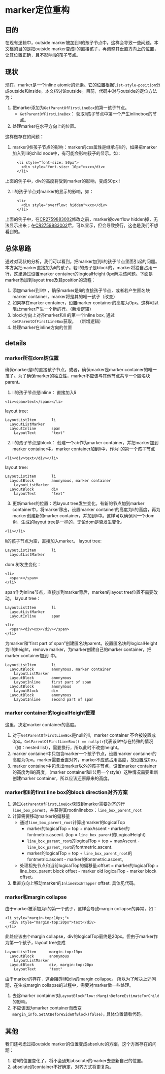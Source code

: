 # marker定位重构

## 目的
在现有逻辑中，outside marker被加到li的孩子节点中，这样会导致一些问题。本文档的目的是把outside marker变成li的直接孩子，再调整其垂直方向上的位置，让其位置正确，且不影响li的孩子节点。

## 现状
现在，marker是一个inline atomic的元素。它的位置根据`list-style-position`分成outside和inside。本文档讨论outside。目前，代码中对与outside的定位方法为：
1. 把marker添加为`GetParentOfFirstLineBox`的第一孩子节点。
	- `GetParentOfFirstLineBox`： 获取li孩子节点中第一个产生inlinebox的节点。
2. 处理marker在水平方向上的位置。

这样做存在的问题： 
1. marker对li孩子节点的影响：marker的css属性是继承与li的，如果把marker加入到li的child node中，有可能会影响孩子的显示。如：
	```
	  <li style="font-size: 50px">
	    <div style="font-size: 10px">xxx</div>
	  </li>
	```
上面的例子中，div的高度将受到marker的影响，变成50px！

2. li的孩子节点对marker的显示的影响，如：
	```
	  <li>
	    <div style="overflow: hidden">xxx</div>
	  </li>
	```
上面的例子中，在[CR2759883002](https://codereview.chromium.org/2759883002)修改之前，marker被overflow hidden掉，无法显示出来；在[CR2759883002](https://codereview.chromium.org/2759883002)后，可以显示，但会导致换行，这也是我们不想看到的。

## 总体思路
通过对现状的分析，我们可以看到，把marker加到li的孩子节点里面引起的问题。本方案把marker直接加为li的孩子。若li的孩子是block的，marker将独自占用一行，这里通过设置marker container的logicalHeight 0px解决该问题。下面是marker添加到layout tree及其position的流程：
1. 添加marker到li中 ，确保marker是li的直接孩子节点，或者若产生匿名块marker container，marker将是其的唯一孩子（改变）
2. 如果存在marker container，设置marker container的高度为0px。这样可以阻止marker产生一个新的行。（新增逻辑）
3. block方向上对齐marker和li 的第一个inline box, 通过`GetParentOfFirstLineBox`获取。 （新增逻辑）
4. 处理marker在inline方向的位置

## details
### marker所在dom树位置
确保marker是li的直接孩子节点，或者，确保marker是marker container的唯一孩子。为了确保marker的独立性，marker不应该与其他节点共享一个匿名块parent。

1. li的孩子节点是inline： 直接加入li
```
<li><span>text</span></li>
```
layout tree:
```
LayoutListItem       li
  LayoutListMarker
  LayoutInline       span
    LayoutText       "text"
```
2. li的孩子节点是block： 创建一个ab作为marker container，并把marker加到marker container中。marker container加到li中，作为li的第一个孩子节点    
```
<li><div>text</div></li>
```
layout tree:
```
LayoutListItem       li
  LayoutBlock        anonymous, marker container
    LayoutListMarker
  LayoutBlock        div
    LayoutText       "text"
```
3. 更新marker的位置：若layout tree发生变化，有新的节点加到marker container中，将marker移出，设置marker container的高度为li的高度，再为marker创建新的marker container，并加到li中。这样可以确保同一个dom树，生成的layout tree是一样的，无论dom是否发生变化。
```
<li></li>
```
li的孩子节点为空，直接加入marker。
layout tree:
```
LayoutListItem       li
  LayoutListMarker
```
dom 树发生变化：
```
<li>
  <span></span>
</li>
```
span作为inline节点，直接加到marker背后，marker的layout tree位置不需要改动。
layout tree：
```
LayoutListItem       li
  LayoutListMarker
  LayoutInline       span
```
```
<li>
  <span><div>xxx</div></span>
</li>
```
为marker和“first part of span”创建匿名块parent。设置匿名块的logicalHeight为li的height，remove marker，为marker创建自己的marker container，把marker container加到li中。
```
LayoutListItem       li
  LayoutBlock        anonymous, marker container
    LayoutListMarker
  LayoutBlock        anonymous
    LayoutInline     first part of span
  LayoutBlock  	     anonymous
    LayoutBlock      div
  LayoutBlock        anonymous
    LayoutInline     second part of span
```

### marker container的logicalHeight管理

这里，决定marker container的高度。
1. 对于`GetParentOfFirstLineBox`是null的li，marker container 不会被设置成0px。`GetParentOfFirstLineBox() == nullptr`代表该li中存在特殊的情况（如：nested list），需要换行，所以此时不改变height。
2. marker container中只包含marker一个孩子节点，设置marker container的高度为0px。marker需要垂直对齐，marker不应该占用高度，故设置成0px。
3. marker container中包含出marker以外的孩子节点，设置marker container的高度为li的高度。（marker container和li公用一个style）这种情况需要重新创建marker container，所以应该还原原来的高度。

### marker和li的first line box的block direction对齐方案

1. 通过`GetParentOfFirstLineBox`获取到marker需要对齐的行`line_box_parent`，并获得其rootinlinebox：`line_box_parent_root`
2. 计算需要移动marker的偏移量
	- 通过`line_box_parent_root`计算出marker的logicalTop
		- marker的logicalTop = top + maxAscent - marker的fontmetric.ascent. (top = `line_box_parent`的LogicalHeight)
		- `line_box_parent_root`的logicalTop = top + maxAscent - `line_box_parent_root`的fontmetric.ascent.
		- marker的logicalTop = top + `line_box_parent_root`的fontmetric.ascent - marker的fontmetric.ascent。
	- 处理祖先节点和当前logicalTop的偏移量:offset = marker的logicalTop + line_box_parent block offset - marker old logicalTop - marker block offset。
3. 垂直方向上移动marker的`InlineBoxWrapper` offset.
具体见代码。

### marker和margin collapse

由于marker被添加为li的第一个孩子，这样会导致margin collapse的异常，如：

```
<li style="margin-top:10px;">
  <div style="margin-top:20px">text</div>
</li>
```
此处应该由个margin collapse，div的logicalTop最终是20px。但由于marker作为第一个孩子，layout tree变成
```
LayoutListItem		margin-top:10px
  LayoutBlock		anonymous
    LayoutListMarker
  LayoutBlock		div, margin-top:20px
    LayoutText		"text"
```
由于marker的存在，这会阻碍li和div的margin collapse。
所以为了解决上述问题，在生成margin collapse的过程中，需要对marker做一些处理。
1. 去除marker container对`LayoutBlockFlow::MarginBeforeEstimateForChild`的影响。
2. 不应该因为marker container而改变`margin_info.SetAtBeforeSideOfBlock(false);`
具体位置请看代码。

## 其他
我们还考虑过把outside marker的位置变成absolute的方案，这个方案存在的问题：
1. 若li的位置变化了，将不会通知absolute的marker去更新自己的位置。
2. absolute的container不好确定，对齐方式将更复杂。

